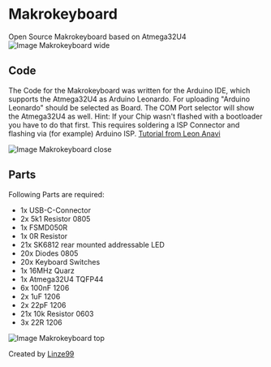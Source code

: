 # Makrokeyboard
Open Source Makrokeyboard based on Atmega32U4
![Image Makrokeyboard wide](/Bilder/Bild1.png)

## Code

The Code for the Makrokeyboard was written for the Arduino IDE, which supports the Atmega32U4 as Arduino Leonardo. For uploading "Arduino Leonardo" should be selected as Board. The COM Port selector will show the Atmega32U4 as well.
Hint: If your Chip wasn't flashed with a bootloader you have to do that first. This requires soldering a ISP Connector and flashing via (for example) Arduino ISP. [Tutorial from Leon Anavi](https://www.youtube.com/watch?v=ToMrxnRNHM4)

![Image Makrokeyboard close](/Bilder/Bild2.jpg)

## Parts

Following Parts are required:

- 1x USB-C-Connector
- 2x 5k1 Resistor 0805
- 1x FSMD050R
- 1x 0R Resistor
- 21x SK6812 rear mounted addressable LED
- 20x Diodes 0805
- 20x Keyboard Switches
- 1x 16MHz Quarz
- 1x Atmega32U4 TQFP44
- 6x 100nF 1206
- 2x 1uF 1206
- 2x 22pF 1206
- 21x 10k Resistor 0603
- 3x 22R 1206

![Image Makrokeyboard top](/Bilder/Bild3.JPG)

Created by [Linze99](https://www.twitch.tv/linze99)

